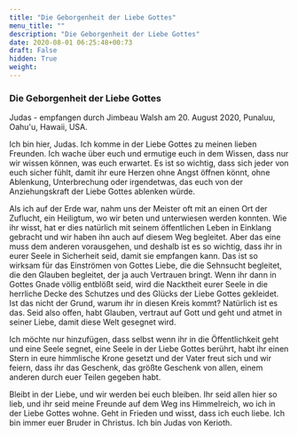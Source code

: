 ```yaml
---
title: "Die Geborgenheit der Liebe Gottes"
menu_title: ""
description: "Die Geborgenheit der Liebe Gottes"
date: 2020-08-01 06:25:48+00:73
draft: False
hidden: True
weight:
---
```

### Die Geborgenheit der Liebe Gottes

Judas - empfangen durch Jimbeau Walsh am 20. August 2020, Punaluu, Oahu'u, Hawaii, USA.

Ich bin hier, Judas. Ich komme in der Liebe Gottes zu meinen lieben Freunden. Ich wache über euch und ermutige euch in dem Wissen, dass nur wir wissen können, was euch erwartet. Es ist so wichtig, dass sich jeder von euch sicher fühlt, damit ihr eure Herzen ohne Angst öffnen könnt, ohne Ablenkung, Unterbrechung oder irgendetwas, das euch von der Anziehungskraft der Liebe Gottes ablenken würde.

Als ich auf der Erde war, nahm uns der Meister oft mit an einen Ort der Zuflucht, ein Heiligtum, wo wir beten und unterwiesen werden konnten. Wie ihr wisst, hat er dies natürlich mit seinem öffentlichen Leben in Einklang gebracht und wir haben ihn auch auf diesem Weg begleitet. Aber das eine muss dem anderen vorausgehen, und deshalb ist es so wichtig, dass ihr in eurer Seele in Sicherheit seid, damit sie empfangen kann. Das ist so wirksam für das Einströmen von Gottes Liebe, die die Sehnsucht begleitet, die den Glauben begleitet, der ja auch Vertrauen bringt. Wenn ihr dann in Gottes Gnade völlig entblößt seid, wird die Nacktheit eurer Seele in die herrliche Decke des Schutzes und des Glücks der Liebe Gottes gekleidet. Ist das nicht der Grund, warum ihr in diesen Kreis kommt? Natürlich ist es das. Seid also offen, habt Glauben, vertraut auf Gott und geht und atmet in seiner Liebe, damit diese Welt gesegnet wird.

Ich möchte nur hinzufügen, dass selbst wenn ihr in die Öffentlichkeit geht und eine Seele segnet, eine Seele in der Liebe Gottes berührt, habt ihr einen Stern in eure himmlische Krone gesetzt und der Vater freut sich und wir feiern, dass ihr das Geschenk, das größte Geschenk von allen, einem anderen durch euer Teilen gegeben habt.

Bleibt in der Liebe, und wir werden bei euch bleiben. Ihr seid allen hier so lieb, und ihr seid meine Freunde auf dem Weg ins Himmelreich, wo ich in der Liebe Gottes wohne. Geht in Frieden und wisst, dass ich euch liebe. Ich bin immer euer Bruder in Christus. Ich bin Judas von Kerioth.
